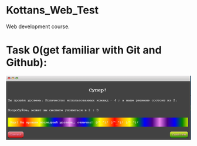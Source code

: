 # Kottans_Web_Test
Web development course.

# Task 0(get familiar with Git and Github):
![alt text](task_0/git.PNG)

